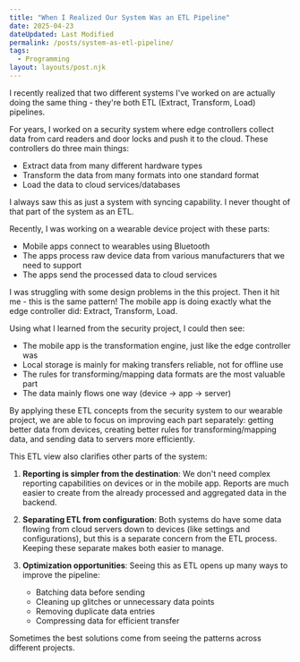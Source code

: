 ```yaml
---
title: "When I Realized Our System Was an ETL Pipeline"
date: 2025-04-23
dateUpdated: Last Modified
permalink: /posts/system-as-etl-pipeline/
tags:
  - Programming
layout: layouts/post.njk
---
```


I recently realized that two different systems I've worked on are actually doing the same thing - they're both ETL (Extract, Transform, Load) pipelines.

For years, I worked on a security system where edge controllers collect data from card readers and door locks and push it to the cloud. These controllers do three main things:

- Extract data from many different hardware types
- Transform the data from many formats into one standard format
- Load the data to cloud services/databases

I always saw this as just a system with syncing capability. I never thought of that part of the system as an ETL.

Recently, I was working on a wearable device project with these parts:

- Mobile apps connect to wearables using Bluetooth
- The apps process raw device data from various manufacturers that we need to support
- The apps send the processed data to cloud services

I was struggling with some design problems in the this project. Then it hit me - this is the same pattern! The mobile app is doing exactly what the edge controller did: Extract, Transform, Load.

Using what I learned from the security project, I could then see:

- The mobile app is the transformation engine, just like the edge controller was
- Local storage is mainly for making transfers reliable, not for offline use
- The rules for transforming/mapping data formats are the most valuable part
- The data mainly flows one way (device → app → server)

By applying these ETL concepts from the security system to our wearable project, we are able to focus on improving each part separately: getting better data from devices, creating better rules for transforming/mapping data, and sending data to servers more efficiently.

This ETL view also clarifies other parts of the system:

1. **Reporting is simpler from the destination**: We don't need complex reporting capabilities on devices or in the mobile app. Reports are much easier to create from the already processed and aggregated data in the backend.

2. **Separating ETL from configuration**: Both systems do have some data flowing from cloud servers down to devices (like settings and configurations), but this is a separate concern from the ETL process. Keeping these separate makes both easier to manage.

3. **Optimization opportunities**: Seeing this as ETL opens up many ways to improve the pipeline:

    - Batching data before sending
    - Cleaning up glitches or unnecessary data points
    - Removing duplicate data entries
    - Compressing data for efficient transfer

Sometimes the best solutions come from seeing the patterns across different projects.
